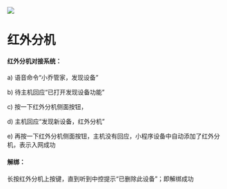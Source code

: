 ![](http://www.cspugoing.com/pcimg/product/lighting/InfraredExtension.png)

# 红外分机

#### 红外分机对接系统：

a) 语音命令“小乔管家，发现设备”

b) 待主机回应“已打开发现设备功能”

c) 按一下红外分机侧面按钮，

d) 主机回应“发现新设备，红外分机”

e) 再按一下红外分机侧面按钮，主机没有回应，小程序设备中自动添加了红外分机，表示入网成功



#### 解绑：

长按红外分机上按键，直到听到中控提示“已删除此设备”；即解绑成功